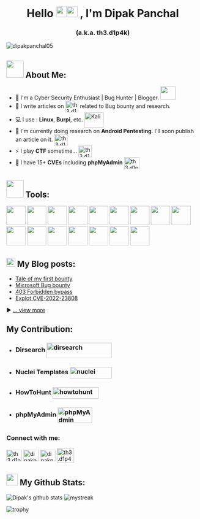 <h1 align="center">Hello <img src="https://media.giphy.com/media/hvRJCLFzcasrR4ia7z/giphy.gif" width="28"><img src="https://emojis.slackmojis.com/emojis/images/1531849430/4246/blob-sunglasses.gif?1531849430" width="28"/> , I'm Dipak Panchal</h1>

<h3 align="center">(a.k.a. th3.d1p4k)</h3>

<p align="left"> <img src="https://komarev.com/ghpvc/?username=dipakpanchal05&label=Profile%20views&color=0e75b6&style=flat" alt="dipakpanchal05" /> </p>

## <img src="https://github.com/TheDudeThatCode/TheDudeThatCode/blob/master/Assets/Developer.gif" width="45" /> About Me:
- 🏦 I'm a Cyber Security Enthusiast | Bug Hunter | Blogger. 
      <img src="https://media.giphy.com/media/WUlplcMpOCEmTGBtBW/giphy.gif" height="35" width="40">
- 📝 I write articles on <a href="https://dewangpanchal98.medium.com/" target="blank"><img align="center" src="https://img.icons8.com/ios-filled/50/228BE6/medium-monogram--v1.png" alt="th3.d1p4k" height="30" width="34" /></a> related to Bug bounty and research.
- 💻 I use : **Linux**, **Burpi**, etc. <img align="center" src="https://upload.wikimedia.org/wikipedia/commons/2/2b/Kali-dragon-icon.svg" alt="Kali" height="40" width="50" /></a>
- 📖 I'm currently doing research on **Android Pentesting**. I'll soon publish an article on it. <img align="center" src="https://www.svgrepo.com/show/475631/android-color.svg" alt="th3.d1p4k" height="30" width="35" /></a>
- ⚡ I play **CTF** sometime... <img align="center" src="https://img.icons8.com/external-kmg-design-glyph-kmg-design/32/228BE6/external-insect-cyber-security-kmg-design-glyph-kmg-design.png" alt="th3.d1p4k" height="30" width="35" /></a>
- 💬 I have 15+ **CVEs** including **phpMyAdmin** <a href="https://www.phpmyadmin.net/security/PMASA-2022-2/" target="blank"><img align="center" src="https://www.vectorlogo.zone/logos/phpmyadmin/phpmyadmin-ar21.svg" alt="th3.d1p4k" height="30" width="40" /></a>

## <img src= "https://cdn.worldvectorlogo.com/logos/kali-1.svg" width= "45"> Tools:
<img src= "https://www.kali.org/tools/zaproxy/images/zaproxy-logo.svg" height= "50" width= "50"> <img src= "https://www.kali.org/tools/burpsuite/images/burpsuite-logo.svg" height= "50" width= "50">
<img src= "https://www.kali.org/tools/metasploit-framework/images/metasploit-framework-logo.svg" height= "50" width= "50">
<img src= "https://www.kali.org/tools/nmap/images/nmap-logo.svg" height= "50" width= "50">
<img src= "https://www.kali.org/tools/sqlmap/images/sqlmap-logo.svg" height= "50" width= "50">
<img src= "https://www.kali.org/tools/wireshark/images/wireshark-logo.svg" height= "50" width= "50">
<img src= "https://www.kali.org/tools/dirb/images/dirb-logo.svg" height= "50" width= "50">
<img src= "https://www.logo.wine/a/logo/Tor_(anonymity_network)/Tor_(anonymity_network)-Logo.wine.svg" height= "50" width= "50">
<img src= "https://www.kali.org/tools/hydra/images/hydra-logo.svg" height= "50" width= "50">
<img src= "https://www.kali.org/tools/john/images/john-logo.svg" height= "50" width= "50">
<img src= "https://www.kali.org/tools/maltego/images/maltego-logo.svg" height= "50" width= "50">
<img src= "https://www.svgrepo.com/show/354202/postman-icon.svg" height= "50" width= "50"> 
<img src= "https://img.icons8.com/fluency/48/fox.png" height= "50" width= "50">
<img src= "https://upload.wikimedia.org/wikipedia/commons/9/95/Android_Studio_Icon_3.6.svg" height= "50" width= "50">
<img src= "https://user-images.githubusercontent.com/9874748/50710713-9c5f4d00-1020-11e9-8f19-f202ec0c4448.png" height= "50" width= "50">
<img src= "https://www.kali.org/tools/apktool/images/apktool-logo.svg" height= "50" width= "50">


## <img src = "https://media1.giphy.com/media/JZ40cnfnN11KycrvMF/giphy.gif?cid=ecf05e47a0n3gi1bfqntqmob8g9aid1oyj2wr3ds3mg700bl&rid=giphy.gif" width = '23' /> My Blog posts:
- [Tale of my first bounty](https://dewangpanchal98.medium.com/tell-of-my-first-bounty-d3c5a85e18c9)
- [Microsoft Bug bounty](https://dewangpanchal98.medium.com/microsoft-bug-bounty-writeup-5ee4a7264dbf)
- [403 Forbidden bypass](https://dewangpanchal98.medium.com/403-forbidden-bypass-fc8b5df109b7)
- [Explot CVE-2022-23808](https://infosecwriteups.com/exploit-cve-2022-23808-85041c6e5b97)

▶ [... view more](https://dewangpanchal98.medium.com/)


## My Contribution:
- ### Dirsearch  <a href="https://github.com/dipakpanchal05/dirsearch" target="blank"><img align="center" src="https://www.kali.org/tools/dirsearch/images/dirsearch-logo.svg" alt="dirsearch" height="40" width="170" /></a>

- ### Nuclei Templates <a href="https://github.com/dipakpanchal05/nuclei-templates" target="blank"><img align="center" src="https://raw.githubusercontent.com/projectdiscovery/nuclei/refs/heads/dev/static/nuclei-logo.png" alt="nuclei" height="30" width="110" /></a>

- ### HowToHunt  <a href="https://github.com/dipakpanchal05/HowToHunt" target="blank"><img align="center" src="https://www.svgrepo.com/download/387045/bug.svg" alt="howtohunt" height="30" width="120" /></a>

- ### phpMyAdmin  <a href="https://github.com/dipakpanchal05/CVE-2022-23808" target="blank"><img align="center" src="https://www.vectorlogo.zone/logos/phpmyadmin/phpmyadmin-ar21.svg" alt="phpMyAdmin" height="40" width="90" /></a>

## <h3 align="left"> Connect with me:</h3>
<p align="left">
<a href="https://instagram.com/th3.d1p4k" target="blank"><img align="center" src="https://raw.githubusercontent.com/rahuldkjain/github-profile-readme-generator/refs/heads/master/src/images/icons/Social/instagram.svg" alt="th3.d1p4k" height="30" width="40" /></a>
<a href="https://twitter.com/dipakpanchal05" target="blank"><img align="center" src="https://raw.githubusercontent.com/rahuldkjain/github-profile-readme-generator/master/src/images/icons/Social/twitter.svg" alt="dipakpanchal05" height="30" width="40" /></a>
<a href="https://linkedin.com/in/dipakpanchal05" target="blank"><img align="center" src="https://raw.githubusercontent.com/rahuldkjain/github-profile-readme-generator/master/src/images/icons/Social/linked-in-alt.svg" alt="dipakpanchal05" height="30" width="40" /></a>
<a href="https://www.youtube.com/@dipakpanchal8635" target="blank"><img align="center" src="https://raw.githubusercontent.com/rahuldkjain/github-profile-readme-generator/refs/heads/master/src/images/icons/Social/youtube.svg" alt="th3.d1p4k" height="38" width="45" /></a>
</p>

## <img src='https://media1.giphy.com/media/du3J3cXyzhj75IOgvA/giphy.gif?cid=ecf05e47x2g034i9pzwtzzsd3xgg2w9nr94t4tflbbgo3008&rid=giphy.gif' width='30' /> My Github Stats:
![Dipak's github stats](https://github-readme-stats.vercel.app/api?username=dipakpanchal05&show_icons=true&theme=tokyonight)
<img src="https://github-readme-streak-stats.herokuapp.com/?user=dipakpanchal05&theme=tokyonight" alt="mystreak"/>


![trophy](https://github-profile-trophy.vercel.app/?username=dipakpanchal05&theme=algolia)

